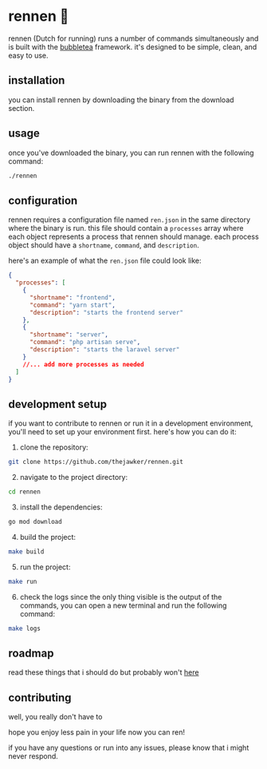 
# rennen 🏃

rennen (Dutch for running) runs a number of commands simultaneously and is built with the [bubbletea](https://github.com/charmbracelet/bubbletea) framework. it's designed to be simple, clean, and easy to use.

## installation

you can install rennen by downloading the binary from the download section.

## usage

once you've downloaded the binary, you can run rennen with the following command:

```bash
./rennen
```

## configuration

rennen requires a configuration file named `ren.json` in the same directory where the binary is run. this file should contain a `processes` array where each object represents a process that rennen should manage. each process object should have a `shortname`, `command`, and `description`.

here's an example of what the `ren.json` file could look like:

```json
{
  "processes": [
    {
      "shortname": "frontend",
      "command": "yarn start",
      "description": "starts the frontend server"
    },
    {
      "shortname": "server",
      "command": "php artisan serve",
      "description": "starts the laravel server"
    }
    //... add more processes as needed
  ]
}
```

## development setup

if you want to contribute to rennen or run it in a development environment, you'll need to set up your environment first. here's how you can do it:

1. clone the repository:

```bash
git clone https://github.com/thejawker/rennen.git
```

2. navigate to the project directory:

```bash
cd rennen
```

3. install the dependencies:

```bash
go mod download
```

4. build the project:

```bash
make build
```

5. run the project:

```bash
make run
```

6. check the logs
since the only thing visible is the output of the commands, you can open a new terminal and run the following command:
```bash
make logs
```

## roadmap
read these things that i should do but probably won't [here](todo.md)

## contributing
well, you really don't have to

hope you enjoy less pain in your life now you can ren! 


if you have any questions or run into any issues, please know that i might never respond.
